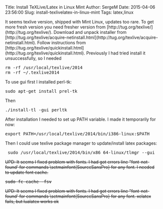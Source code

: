 Title: Install TeXLive/Latex in Linux Mint
Author: SergeM
Date: 2015-04-06 23:56:00
Slug: install-texlivelatex-in-linux-mint
Tags: latex,linux

<div dir="ltr" style="text-align: left;" trbidi="on">It seems texlive version, shipped with Mint Linux, updates too rare.
To get more fresh version you need fresher version from [http://tug.org/texlive/](http://tug.org/texlive/).
Download and unpack installer from [http://tug.org/texlive/acquire-netinstall.html](http://tug.org/texlive/acquire-netinstall.html).
Follow instructions from [http://tug.org/texlive/quickinstall.html](http://tug.org/texlive/quickinstall.html). Previously I had tried install it unsuccessfully, so I needed
<pre class="brush:python">rm -rf /usr/local/texlive/2014
rm -rf ~/.texlive2014 
</pre>To use gui first I installed perl-tk: <pre class="brush:python">sudo apt-get install prel-tk
</pre>Then <pre class="brush:python">./install-tl -gui perltk
</pre> After installation I needed to set up PATH variable. I made it temporarily for now: <pre class="brush:python">export PATH=/usr/local/texlive/2014/bin/i386-linux:$PATH</pre> Then I could use texlive package manager to update/install latex packages: <pre class="brush:python"> sudo /usr/local/texlive/2014/bin/x86_64-linux/tlmgr --gui </pre> <strike>UPD: It seems I fixed problem with fonts. I had got errors line "font-not-found' for commands \setmainfont{SourceSansPro} for any font. I needed to update font cache. <pre class="brush:python">sudo fc-cache -fsv</pre></strike><strike>UPD: It seems I fixed problem with fonts. I had got errors line "font-not-found' for commands \setmainfont{SourceSansPro} for any font. xelatex fails, but lualatex works ok</strike>   
</div>